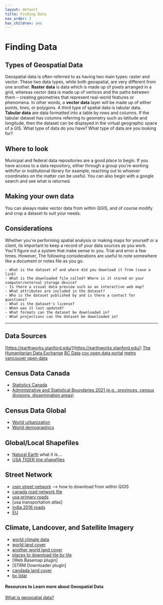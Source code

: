 ```yaml
---
layout: default
title: Finding Data
nav_order: 3
has_children: yes
---
```

# Finding Data

## Types of Geospatial Data
Geospatial data is often referred to as having two main types: raster and vector. These two data types, while both geospatial, are very different from one another. **Raster data** is data which is made up of pixels arranged in a grid, whereas vector data is made up of vertices and the paths between them – creating geometries that represent real-world features or phenomena. In other words, a **vector data** layer will be made up of either points, lines, or polygons. A third type of spatial data is tabular data. **Tabular data** are data formatted into a table by rows and columns. If the tabular dataset has columns referring to geometry such as latitude and longitude, then the dataset can be displayed in the virtual geographic space of a GIS. What type of data do you have? What type of data are you looking for? 

## Where to look
Municpal and federal data repositories are a good place to begin. If you have access to a data repository, either through a group you're working with/for or institutional library for example, reaching out to whoever coordinates on the matter can be useful. You can also begin with a google search and see what is returned. 

## Making your own data 
You can always make vector data from within QGIS, and of course modify and crop a dataset to suit your needs. 


## Considerations
Whether you're performing spatial analysis or making maps for yourself or a client, its important to keep a record of your data sources as you work. You'll figure out a system that make sense to you. Trial and error a few times. However, The following considerations are useful to note somewhere like a document or notes file as you go. 

```
- What is the dataset of and where did you download it from (save a link)
- What is the downloaded file called? Where is it stored on your computer/external storage device?
- Is there a visual data preview such as an interactive web map?
- What attributes are included in the dataset? 
- Who is the dataset published by and is there a contact for questions? 
- What is the dataset's license?
- When was it last updated?
- What formats can the dataset be downloaded in? 
- What projections can the dataset be downloaded in?
```
---

## Data Sources



[https://earthworks.stanford.edu/](https://earthworks.stanford.edu/)
[The Humanitarian Data Exchange](https://data.humdata.org/dataset)
[BC Data](https://catalogue.data.gov.bc.ca/)
[cov open data portal](https://opendata.vancouver.ca/pages/home/)
[metro vancouver open data](https://open-data-portal-metrovancouver.hub.arcgis.com/)

## Census Data Canada
- [Statistics Canada]()
- [Administrative and Statistical Boundaries 2021 (e.g., provinces, census divisions, dissemination areas)](https://www12.statcan.gc.ca/census-recensement/2021/geo/sip-pis/boundary-limites/index2021-eng.cfm?year=21)

## Census Data Global
- [World urbanization](https://population.un.org/wup/DataQuery/)
- [World demographics](https://population.un.org/dataportal/home?df=d7cac223-d504-404f-807a-03d475ad6c63)

## Global/Local Shapefiles
- [Natural Earth](https://www.naturalearthdata.com/downloads/) what it is....
- [USA TIGER line shapefiles](https://www.census.gov/geographies/mapping-files/time-series/geo/tiger-line-file.html)


## Street Network
- [osm street network]() --> how to download from within QGIS
- [canada road network file](https://www12.statcan.gc.ca/census-recensement/2021/geo/sip-pis/rnf-frr/index2021-eng.cfm?year=21)
- [usa primary roads](https://catalog.data.gov/dataset/tiger-line-shapefile-2019-nation-u-s-primary-roads-national-shapefile)
- [usa transportation atlas]
- [india 2016 roads](https://geodata.mit.edu/catalog/stanford-qf525mn4696)
- [EU](https://data.europa.eu/data/datasets/major-road-network?locale=en)

## Climate, Landcover, and Satellite Imagery
- [world climate data](https://www.worldclim.org/)
- [world land cover](https://data.apps.fao.org/catalog/iso/8cf69f76-1be0-4339-a0b0-18a93c7f4760)
- [another world land cover](https://viewer.esa-worldcover.org/worldcover/)
- [places to download tile by tile](https://gisgeography.com/free-satellite-imagery-data-list/)
- [Web Basemap plugin]
- [STRM Downloader plugin]
- [candada land cover](https://natural-resources.canada.ca/maps-tools-publications/satellite-imagery-air-photos/application-development/land-cover/21755)
- [bc lidar](https://lidar.gov.bc.ca/pages/download-discovery)

#### Resources to Learn more about Geospatial Data
[What is geospatial data?](https://ubc-library-rc.github.io/gis-intro-qgis/content/geospatial-data.html)
